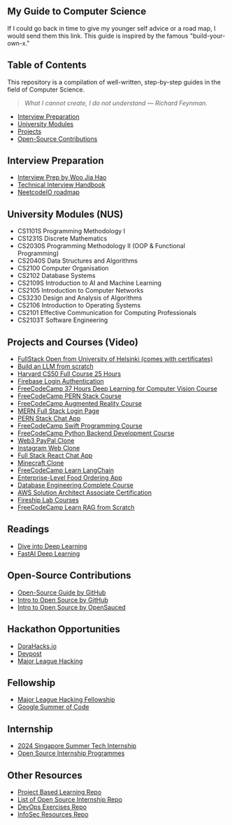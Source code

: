 ## My Guide to Computer Science

If I could go back in time to give my younger self advice or a road map, I would send them this link. This guide is inspired by the famous "build-your-own-x."

## Table of Contents
This repository is a compilation of well-written, step-by-step guides in the field of Computer Science.

> *What I cannot create, I do not understand — Richard Feynman.*

- [Interview Preparation](#interview-preparation)
- [University Modules](#university-modules)
- [Projects](#projects)
- [Open-Source Contributions](#open-source-contributions)

## Interview Preparation
- [Interview Prep by Woo Jia Hao](https://interviews.woojiahao.com/)
- [Technical Interview Handbook](https://www.techinterviewhandbook.org/)
- [NeetcodeIO roadmap](https://neetcode.io/roadmap)

## University Modules (NUS)
- CS1101S Programming Methodology I
- CS1231S Discrete Mathematics
- CS2030S Programming Methodology II (OOP & Functional Programming)
- CS2040S Data Structures and Algorithms
- CS2100 Computer Organisation
- CS2102 Database Systems
- CS2109S Introduction to AI and Machine Learning
- CS2105 Introduction to Computer Networks
- CS3230 Design and Analysis of Algorithms
- CS2106 Introduction to Operating Systems
- CS2101 Effective Communication for Computing Professionals
- CS2103T Software Engineering

## Projects and Courses (Video)
- [FullStack Open from University of Helsinki (comes with certificates)](https://fullstackopen.com/en/about/)
- [Build an LLM from scratch](https://github.com/rasbt/LLMs-from-scratch)
- [Harvard CS50 Full Course 25 Hours](https://www.youtube.com/watch?v=8mAITcNt710&t=32s)
- [Firebase Login Authentication](https://www.youtube.com/watch?v=b1ULt_No3IY)
- [FreeCodeCamp 37 Hours Deep Learning for Computer Vision Course](https://www.youtube.com/watch?v=IA3WxTTPXqQ&list=WL&index=1&t=60s&pp=gAQBiAQB)
- [FreeCodeCamp PERN Stack Course](https://www.youtube.com/watch?v=ldYcgPKEZC8&list=WL&index=3&pp=gAQBiAQB)
- [FreeCodeCamp Augmented Reality Course](https://www.youtube.com/watch?v=WzfDo2Wpxks&list=WL&index=4&pp=gAQBiAQB)
- [MERN Full Stack Login Page](https://www.youtube.com/watch?v=XPC81RWOItI)
- [PERN Stack Chat App](https://www.youtube.com/watch?v=vL24eiwAG_g)
- [FreeCodeCamp Swift Programming Course](https://youtu.be/8Xg7E9shq0U?si=japt6qaWhMCluyVh)
- [FreeCodeCamp Python Backend Development Course](https://youtu.be/ftKiHCDVwfA?si=4urqsoGHc7RdyFag)
- [Web3 PayPal Clone](https://youtu.be/ftKiHCDVwfA?si=4urqsoGHc7RdyFag)
- [Instagram Web Clone](https://youtu.be/1hPgQWbWmEk?si=WLlvFTVzsUi962Z9)
- [Full Stack React Chat App](https://youtu.be/i8YFPPx_BYw?si=YTXH72wza-srXXlC)
- [Minecraft Clone](https://youtu.be/qpOZup_3P_A?si=D2eka00uNBowaDVW)
- [FreeCodeCamp Learn LangChain](https://youtu.be/HSZ_uaif57o?si=_bVV561sePpWgMQn)
- [Enterprise-Level Food Ordering App](https://www.youtube.com/watch?v=ardeKHEN1j4&list=WL&index=119&t=6s)
- [Database Engineering Complete Course](https://www.youtube.com/watch?v=iwRneX7GIGI&list=WL&index=129)
- [AWS Solution Architect Associate Certification](https://www.youtube.com/watch?v=c3Cn4xYfxJY&list=WL&index=133)
- [Fireship Lab Courses](https://fireship.io/lessons)
- [FreeCodeCamp Learn RAG from Scratch](https://www.youtube.com/watch?v=sVcwVQRHIc8)

## Readings
- [Dive into Deep Learning](https://d2l.ai/chapter_preface/index.html)
- [FastAI Deep Learning](https://course.fast.ai/)

## Open-Source Contributions
- [Open-Source Guide by GitHub](https://opensource.guide/)
- [Intro to Open Source by GitHub](https://education.github.com/experiences/intro_to_open_source)
- [Intro to Open Source by OpenSauced](https://intro.opensauced.pizza/#/intro-to-oss/)

## Hackathon Opportunities
- [DoraHacks.io](https://dorahacks.io/hackathon)
- [Devpost](https://devpost.com/hackathons)
- [Major League Hacking](https://mlh.io/seasons/2024/events)

## Fellowship
- [Major League Hacking Fellowship](https://fellowship.mlh.io/?_gl=1*1e179ky*_ga*NDA2MTA5MTU5LjE3MTU4MDA1MzQ.*_ga_E5KT6TC4TK*MTcxNzgwMDQ5MS4xNi4wLjE3MTc4MDA0OTEuMC4wLjA.)
- [Google Summer of Code](https://summerofcode.withgoogle.com/)

## Internship
- [2024 Singapore Summer Tech Internship](https://github.com/kxrt/Singapore-Summer2024-TechInternships)
- [Open Source Internship Programmes](https://github.com/deepanshu1422/List-Of-Open-Source-Internships-Programs)

## Other Resources
- [Project Based Learning Repo](https://github.com/practical-tutorials/project-based-learning)
- [List of Open Source Internship Repo](https://github.com/deepanshu1422/List-Of-Open-Source-Internships-Programs)
- [DevOps Exercises Repo](https://github.com/bregman-arie/devops-exercises)
- [InfoSec Resources Repo](https://github.com/stong/infosec-resources)


  
